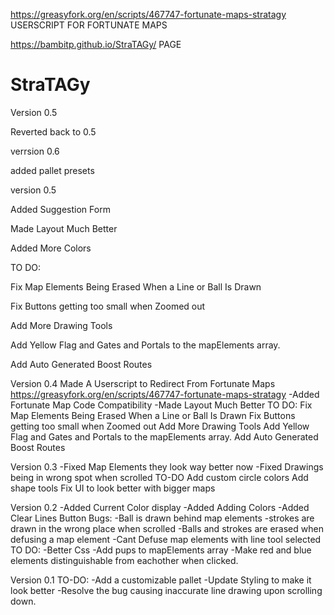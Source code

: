 https://greasyfork.org/en/scripts/467747-fortunate-maps-stratagy USERSCRIPT FOR FORTUNATE MAPS

 https://bambitp.github.io/StraTAGy/  PAGE
# StraTAGy
Version 0.5

Reverted back to 0.5

verrsion 0.6

added pallet presets

version 0.5

Added Suggestion Form

Made Layout Much Better

Added More Colors

TO DO:

Fix Map Elements Being Erased When a Line or Ball Is Drawn

Fix Buttons getting too small when Zoomed out
 
Add More Drawing Tools

Add Yellow Flag and Gates and Portals to the mapElements array.

Add Auto Generated Boost Routes



Version 0.4
Made A Userscript to Redirect From Fortunate Maps 
https://greasyfork.org/en/scripts/467747-fortunate-maps-stratagy
-Added Fortunate Map Code Compatibility
-Made Layout Much Better
TO DO:
Fix Map Elements Being Erased When a Line or Ball Is Drawn
Fix Buttons getting too small when Zoomed out 
Add More Drawing Tools
Add Yellow Flag and Gates and Portals to the mapElements array.
Add Auto Generated Boost Routes

Version 0.3
-Fixed Map Elements they look way better now
-Fixed Drawings being in wrong spot when scrolled
TO-DO 
Add custom circle colors
Add shape tools
Fix UI to look better with bigger maps



Version 0.2
-Added Current Color display
-Added Adding Colors
-Added Clear Lines Button
Bugs:
-Ball is drawn behind map elements
-strokes are drawn in the wrong place when scrolled
-Balls and strokes are erased when defusing a map element
-Cant Defuse map elements with line tool selected
TO DO:
-Better Css
-Add pups to mapElements array
-Make red and blue elements distinguishable from eachother when clicked. 

Version 0.1
TO-DO: 
-Add a customizable pallet
-Update Styling to make it look better
-Resolve the bug causing inaccurate line drawing upon scrolling down.
